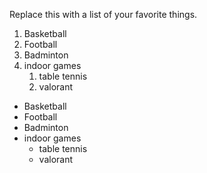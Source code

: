Replace this with a list of your favorite things.
1. Basketball
2. Football
3. Badminton
4. indoor games
    1. table tennis
    2. valorant


* Basketball
* Football
* Badminton
* indoor games
    * table tennis
    * valorant
